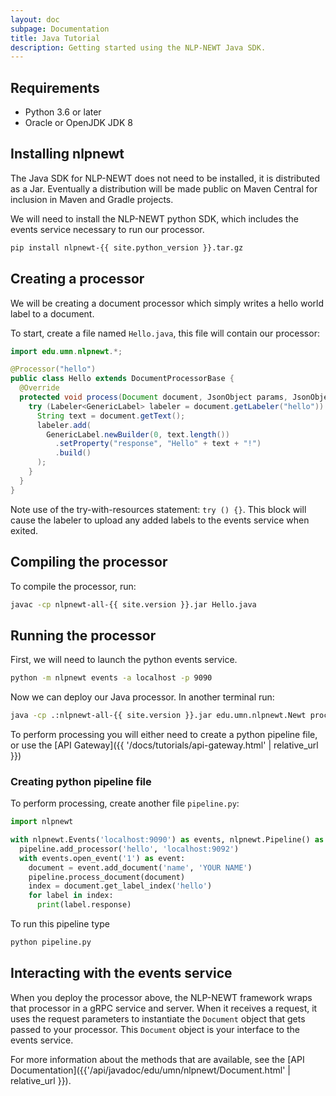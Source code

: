 ```yaml
---
layout: doc
subpage: Documentation
title: Java Tutorial
description: Getting started using the NLP-NEWT Java SDK.
---
```


## Requirements

- Python 3.6 or later
- Oracle or OpenJDK JDK 8

## Installing nlpnewt

The Java SDK for NLP-NEWT does not need to be installed, it is distributed as
a Jar. Eventually a distribution will be made public on Maven Central for
inclusion in Maven and Gradle projects.

We will need to install the NLP-NEWT python SDK, which includes the events
service necessary to run our processor.

```bash
pip install nlpnewt-{{ site.python_version }}.tar.gz
```


## Creating a processor

We will be creating a document processor which simply writes a hello world
label to a document.

To start, create a file named ``Hello.java``, this file will contain our
processor:

```java
import edu.umn.nlpnewt.*;

@Processor("hello")
public class Hello extends DocumentProcessorBase {
  @Override
  protected void process(Document document, JsonObject params, JsonObjectBuilder result) {
    try (Labeler<GenericLabel> labeler = document.getLabeler("hello")) {
      String text = document.getText();
      labeler.add(
        GenericLabel.newBuilder(0, text.length())
          .setProperty("response", "Hello" + text + "!")
          .build()
      );
    }
  }
}
```

Note use of the try-with-resources statement: ``try () {}``. This block will
cause the labeler to upload any added labels to the events service when exited.


## Compiling the processor

To compile the processor, run:

```bash
javac -cp nlpnewt-all-{{ site.version }}.jar Hello.java
```


## Running the processor

First, we will need to launch the python events service.

```bash
python -m nlpnewt events -a localhost -p 9090
```

Now we can deploy our Java processor. In another terminal run:

```bash
java -cp .:nlpnewt-all-{{ site.version }}.jar edu.umn.nlpnewt.Newt processor -p 9092 -e localhost:9090 Hello
```

To perform processing you will either need to create a python pipeline file, or
use the [API Gateway]({{ '/docs/tutorials/api-gateway.html' | relative_url }})

### Creating python pipeline file

To perform processing, create another file ``pipeline.py``:

```python
import nlpnewt

with nlpnewt.Events('localhost:9090') as events, nlpnewt.Pipeline() as pipeline:
  pipeline.add_processor('hello', 'localhost:9092')
  with events.open_event('1') as event:
    document = event.add_document('name', 'YOUR NAME')
    pipeline.process_document(document)
    index = document.get_label_index('hello')
    for label in index:
      print(label.response)
```

To run this pipeline type

```bash
python pipeline.py
```

## Interacting with the events service

When you deploy the processor above, the NLP-NEWT framework wraps that processor
in a gRPC service and server. When it receives a request, it uses the request
parameters to instantiate the ``Document`` object that gets passed to your
processor. This ``Document`` object is your interface to the events service.

For more information about the methods that are available, see the
[API Documentation]({{'/api/javadoc/edu/umn/nlpnewt/Document.html' | relative_url }}).
